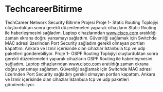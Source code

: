 # TechcareerBitirme
TechCareer Network Security Bitirme Projesi
Proje 1- Static Routing
Toplojiyi oluşturduktan sonra gerekli düzenlemeleri yaparak cihazların Static Routing ile haberleşmesini sağladım. Laptop cihazlarından www.cisco.com aratıldığı zaman ekrana doğru yansımayı sağlattım. Güvenliği sağlamak için Switchde MAC adresi üzerinden Port Security sağladım gerekli olmayan portları kapattım. Ankara ve İzmir içerisinde olan cihazlar İstanbula tcp ve udp paketleri gönderebiliyor. 
Proje 1- OSPF Routing
Toplojiyi oluşturduktan sonra gerekli düzenlemeleri yaparak cihazların OSPF Routing ile haberleşmesini sağladım. Laptop cihazlarından www.cisco.com aratıldığı zaman ekrana doğru yansımayı sağlattım. Güvenliği sağlamak için Switchde MAC adresi üzerinden Port Security sağladım gerekli olmayan portları kapattım. Ankara ve İzmir içerisinde olan cihazlar İstanbula tcp ve udp paketleri gönderebiliyor. 
